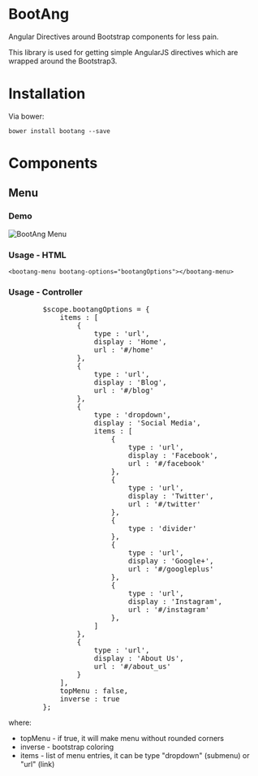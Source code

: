 BootAng
=======

Angular Directives  around Bootstrap components for less pain.

This library is used for getting simple AngularJS directives which are wrapped around the Bootstrap3.

# Installation

Via bower:

`bower install bootang --save`

# Components

## Menu

### Demo

![BootAng Menu](http://s29.postimg.org/wc22yuel3/bootang_menu.png)

### Usage - HTML

`<bootang-menu bootang-options="bootangOptions"></bootang-menu>`

### Usage - Controller
<pre>
		$scope.bootangOptions = {
			items : [
				{
					type : 'url',
					display : 'Home',
					url : '#/home'
				},
				{
					type : 'url',
					display : 'Blog',
					url : '#/blog'
				},
				{
					type : 'dropdown',
					display : 'Social Media',
					items : [
						{
							type : 'url',
							display : 'Facebook',
							url : '#/facebook'
						},
						{
							type : 'url',
							display : 'Twitter',
							url : '#/twitter'
						},
						{
							type : 'divider'
						},
						{
							type : 'url',
							display : 'Google+',
							url : '#/googleplus'
						},
						{
							type : 'url',
							display : 'Instagram',
							url : '#/instagram'
						},
					]
				},
				{
					type : 'url',
					display : 'About Us',
					url : '#/about_us'
				}
			],
			topMenu : false,
			inverse : true
		};
</pre>

where:
* topMenu - if true, it will make menu without rounded corners
* inverse - bootstrap coloring
* items - list of menu entries, it can be type "dropdown" (submenu) or "url" (link)
